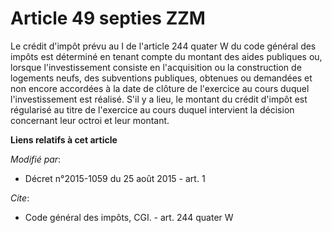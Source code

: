 # Article 49 septies ZZM

Le crédit d'impôt prévu au I de l'article 244 quater W du code général des impôts est déterminé en tenant compte du montant
des aides publiques ou, lorsque l'investissement consiste en l'acquisition ou la construction de logements neufs, des
subventions publiques, obtenues ou demandées et non encore accordées à la date de clôture de l'exercice au cours duquel
l'investissement est réalisé. S'il y a lieu, le montant du crédit d'impôt est régularisé au titre de l'exercice au cours
duquel intervient la décision concernant leur octroi et leur montant.

**Liens relatifs à cet article**

_Modifié par_:

  - Décret n°2015-1059 du 25 août 2015 - art. 1

_Cite_:

  - Code général des impôts, CGI. - art. 244 quater W
